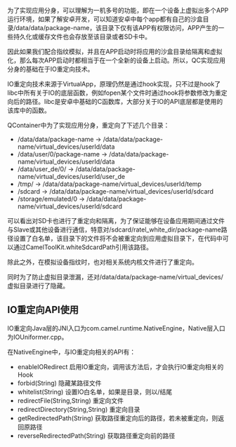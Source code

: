 为了实现应用分身，可以理解为一机多号的功能，即在一个设备上虚拟出多个APP运行环境，如果了解安卓开发，可以知道安卓中每个app都有自己的沙盒目录/data/data/package-name，该目录下仅有该APP有权限访问，APP产生的一些持久化或缓存文件也会存放至该目录或者SD卡中。

因此如果我们配合指纹模拟，并且在APP启动时将应用的沙盒目录给隔离和虚拟化，那么每次APP启动时都相当于在一个全新的设备上启动。所以，QC实现应用分身的基础在于IO重定向技术。

IO重定向技术来源于VirtualApp，原理仍然是通过hook实现，只不过是hook了libc中所有关于IO的底层函数，例如fopen某个文件时通过hook将参数修改为重定向后的路径。libc是安卓中基础的C函数库，大部分关于IO的API底层都是使用的该库中的函数。

QContainer中为了实现应用分身，重定向了下述几个目录：
- /data/data/package-name -> /data/data/package-name/virtual_devices/userId/data
- /data/user/0/package-name -> /data/data/package-name/virtual_devices/userId/data
- /data/user_de/0/ -> /data/data/package-name/virtual_devices/userId/user_de
- /tmp/ -> /data/data/package-name/virtual_devices/userId/temp
- /sdcard -> /data/data/package-name/virtual_devices/userId/sdcard
- /storage/emulated/0 -> /data/data/package-name/virtual_devices/userId/sdcard

可以看出对SD卡也进行了重定向和隔离，为了保证能够在设备应用期间通过文件与Slave或其他设备进行通信，特意对/sdcard/ratel_white_dir/package-name路径设置了白名单，该目录下的文件将不会被重定向到应用虚拟目录下，在代码中可以通过CamelToolKit.whiteSdcardPath引用该路径。

除此之外，在模拟设备指纹时，也对相关系统内核文件进行了重定向。

同时为了防止虚拟目录泄漏，还对/data/data/package-name/virtual_devices/虚拟目录进行了隐藏。

## IO重定向API使用
IO重定向Java层的JNI入口为com.camel.runtime.NativeEngine，Native层入口为IOUniformer.cpp。

在NativeEngine中，与IO重定向相关的API有：
- enableIORedirect 启用IO重定向，调用该方法后，才会执行IO重定向相关的Hook
- forbid(String) 隐藏某路径文件
- whitelist(String) 设置IO白名单，如果是目录，则以/结尾
- redirectFile(String,String) 重定向文件
- redirectDirectory(String,String) 重定向目录
- getRedirectedPath(String) 获取路径重定向后的路径，若未被重定向，则返回原路径
- reverseRedirectedPath(String) 获取路径重定向前的路径